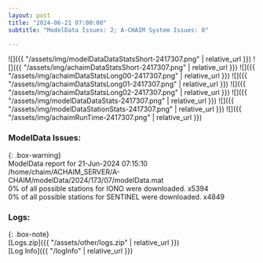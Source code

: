 ```yaml
---
layout: post
title: "2024-06-21 07:00:00"
subtitle: "ModelData Issues: 2; A-CHAIM System Issues: 0"

---
```


![]({{ "/assets/img/modelDataDataStatsShort-2417307.png" | relative_url }})
![]({{ "/assets/img/achaimDataStatsShort-2417307.png" | relative_url }})
![]({{ "/assets/img/achaimDataStatsLong00-2417307.png" | relative_url }})
![]({{ "/assets/img/achaimDataStatsLong01-2417307.png" | relative_url }})
![]({{ "/assets/img/achaimDataStatsLong02-2417307.png" | relative_url }})
![]({{ "/assets/img/modelDataDataStats-2417307.png" | relative_url }})
![]({{ "/assets/img/modelDataStationStats-2417307.png" | relative_url }})
![]({{ "/assets/img/achaimRunTime-2417307.png" | relative_url }})


### ModelData Issues:  
  
{: .box-warning}  
 ModelData report for 21-Jun-2024 07:15:10   
 /home/chaim/ACHAIM_SERVER/A-CHAIM/modelData/2024/173/07/modelData.mat   
 0% of all possible stations for IONO were downloaded. x5394   
 0% of all possible stations for SENTINEL were downloaded. x4849   
  


### Logs:  
  
{: .box-note}  
[Logs.zip]({{ "/assets/other/logs.zip" | relative_url }})  
[Log Info]({{ "/logInfo" | relative_url }})  
